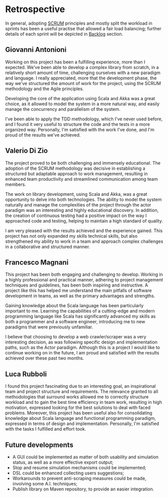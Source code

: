 # Retrospective

In general, adopting [SCRUM](https://www.scrum.org/) principles and mostly split the workload in sprints has been a
useful practise that allowed
a fair load balancing; further details of each sprint will be depicted in [Backlog](Backlog.md) section.

## Giovanni Antonioni

Working on this project has been a fulfilling experience, more than I expected. We've been able to develop a complex
library from scratch, in a relatively short amount of time, challenging ourselves with a new paradigm and language. I
really appreciated, more that the development phase, the way we've structured the amount of work for the project, using
the SCRUM methodology and the Agile principles.

Developing the core of the application using Scala and Akka was a great choice, as it allowed to model the system in a
more natural way, and easily manage the concurrency and parallelism of the system.

I've been able to apply the TDD methodology, which I've never used before, and I found it very useful to structure the
code and the tests in a more organized way. Personally, I'm satisfied with the work I've done, and I'm proud of the
results we've achieved.

## Valerio Di Zio

The project proved to be both challenging and immensely educational.
The adoption of the SCRUM methodology was decisive in establishing a structured but adaptable approach to work
management, resulting in enhanced team productivity and
streamlined communication among team members.

The work on library development, using Scala and Akka, was a great opportunity to delve into both technologies.
The ability to model the system naturally and manage the complexities of the project through the actor paradigm
was an interesting and highly educational discovery. In addition, the creation of continuous testing had a positive
impact on the way I approached code and testing, helping to maintain a high standard of quality.

I am very pleased with the results achieved and the experience gained.  This project has not only expanded my skills
technical skills, but also strengthened my ability to work in a team and approach complex challenges in a collaborative and
structured manner.

## Francesco Magnani

This project has been both engaging and challenging to develop. Working in a highly professional and practical manner,
adhering to project management techniques and guidelines, has been both inspiring and instructive. A project like this
has helped me understand the main pitfalls of software development in teams, as well as the primary advantages and
strengths.

Gaining knowledge about the Scala language has been particularly important to me. Learning the capabilities of a
cutting-edge and modern programming language like Scala has significantly advanced my skills as both a programmer and a
software engineer, introducing me to new paradigms that were previously unfamiliar.

I believe that choosing to develop a web crawler/scraper was a very interesting decision, as was following specific
design and implementation paths, such as the Actor paradigm. Although this is a project I would like to continue working
on in the future, I am proud and satisfied with the results achieved over these past two months.

## Luca Rubboli

I found this project fascinating due to an interesting goal, an inspirational team and project structure and
requirements.
The relevance granted to all methodologies that surround works allowed me to correctly structure workload and to gain
the best time efficiency in team work, resulting in high motivation, expressed looking for the best solutions to deal
with faced problems.
Moreover, this project has been useful also for consolidating knowledge about Scala language and functional programming
paradigm, expressed in terms of design and implementation.
Personally, I'm satisfied with the tasks I fulfilled and effort took.

## Future developments

- A GUI could be implemented as matter of both usability and simulation status, as well as a more effective export
  output;
- Stop and resume simulation mechanisms could be implemented;
- DSL could be enhanced collecting users suggestions;
- Workarounds to prevent anti-scraping measures could be made, involving some A.I. techniques;
- Publish library on Maven repository, to provide an easier integration.

